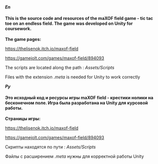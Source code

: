 ***En***

#### This is the source code and resources of the maXOF field game - tic tac toe on an endless field. The game was developed on Unity for coursework.

**The game pages:**

https://thelisenok.itch.io/maxof-field

https://gamejolt.com/games/maxof-field/894093

The scripts are located along the path : *Assets/Scripts*

Files with the extension *.meta* is needed for Unity to work correctly

***Ру***

#### Это исходный код и ресурсы игры maXOF field - крестики нолики на бесконечном поле. Игра была разработана на Unity для курсовой работы.

**Страницы игры:**

https://thelisenok.itch.io/maxof-field

https://gamejolt.com/games/maxof-field/894093

Скрипты находятся по пути : *Assets/Scripts*

Файлы с расширением *.meta* нужны для корректной работы Unity

